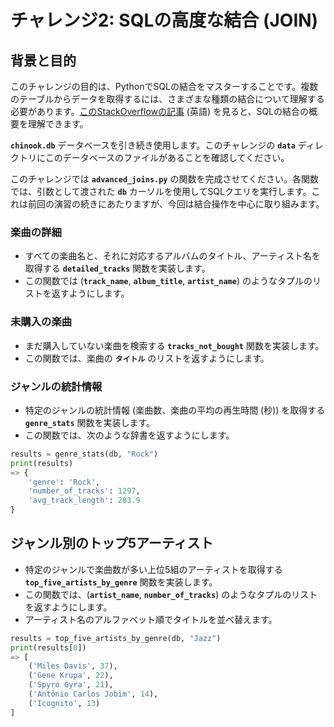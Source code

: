 # チャレンジ2:  **SQLの高度な結合 (JOIN)**

## **背景と目的**

このチャレンジの目的は、PythonでSQLの結合をマスターすることです。複数のテーブルからデータを取得するには、さまざまな種類の結合について理解する必要があります。[このStackOverflowの記事](http://stackoverflow.com/questions/17946221/sql-join-and-different-types-of-joins) (英語) を見ると、SQLの結合の概要を理解できます。

**`chinook.db`** データベースを引き続き使用します。このチャレンジの **`data`** ディレクトリにこのデータベースのファイルがあることを確認してください。

このチャレンジでは **`advanced_joins.py`** の関数を完成させてください。各関数では、引数として渡された **`db`** カーソルを使用してSQLクエリを実行します。これは前回の演習の続きにあたりますが、今回は結合操作を中心に取り組みます。

### **楽曲の詳細**

- すべての楽曲名と、それに対応するアルバムのタイトル、アーティスト名を取得する **`detailed_tracks`** 関数を実装します。
- この関数では (**`track_name`**, **`album_title`**, **`artist_name`**) のようなタプルのリストを返すようにします。

### **未購入の楽曲**

- まだ購入していない楽曲を検索する **`tracks_not_bought`** 関数を実装します。
- この関数では、楽曲の **`タイトル`** のリストを返すようにします。

### **ジャンルの統計情報**

- 特定のジャンルの統計情報 (楽曲数、楽曲の平均の再生時間 (秒)) を取得する **`genre_stats`** 関数を実装します。
- この関数では、次のような辞書を返すようにします。

```python
results = genre_stats(db, "Rock")
print(results)
=> {
    'genre': 'Rock',
    'number_of_tracks': 1297,
    'avg_track_length': 283.9
}
```

## **ジャンル別のトップ5アーティスト**

- 特定のジャンルで楽曲数が多い上位5組のアーティストを取得する **`top_five_artists_by_genre`** 関数を実装します。
- この関数では、(**`artist_name`**, **`number_of_tracks`**) のようなタプルのリストを返すようにします。
- アーティスト名のアルファベット順でタイトルを並べ替えます。

```python
results = top_five_artists_by_genre(db, "Jazz")
print(results[0])
=> [
    ('Miles Davis', 37),
    ('Gene Krupa', 22),
    ('Spyro Gyra', 21),
    ('Antônio Carlos Jobim', 14),
    ('Icognito', 13)
]
```